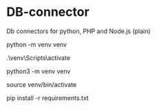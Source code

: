 # DB-connector
Db connectors for python, PHP and Node.js (plain)

python -m venv venv

.\venv\Scripts\activate

python3 -m venv venv

source venv/bin/activate

pip install -r requirements.txt

